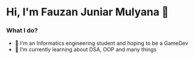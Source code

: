 # Hi, I'm Fauzan Juniar Mulyana 👋 
### What I do?
- 🦿 I'm an Informatics engineering student and hoping to be a GameDev
- 🌱 I’m currently learning about DSA, OOP and many things




<!--
**glicthe/glicthe** is a ✨ _special_ ✨ repository because its `README.md` (this file) appears on your GitHub profile.

Here are some ideas to get you started:

- 🔭 I’m currently working on ...
- 🌱 I’m currently learning ...
- 👯 I’m looking to collaborate on ...
- 🤔 I’m looking for help with ...
- 💬 Ask me about ...
- 📫 How to reach me: ...
- 😄 Pronouns: ...
- ⚡ Fun fact: ...
-->
